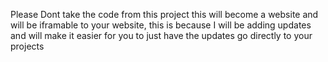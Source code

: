 Please Dont take the code from this project this will become a website and will be iframable to your website, this is because I will be adding updates and will make it easier for you to just have the updates go directly to your projects
